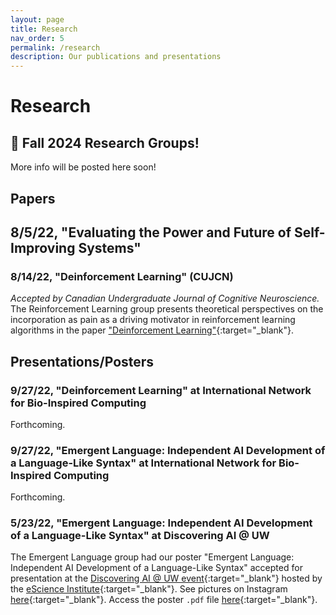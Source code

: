 ```yaml
---
layout: page
title: Research
nav_order: 5
permalink: /research
description: Our publications and presentations
---
```


# Research

## 🔬 Fall 2024 Research Groups!
More info will be posted here soon!

## Papers

## 8/5/22, "Evaluating the Power and Future of Self-Improving Systems"

### 8/14/22, "Deinforcement Learning" (CUJCN)
*Accepted by Canadian Undergraduate Journal of Cognitive Neuroscience.* The Reinforcement Learning group presents theoretical perspectives on the incorporation as pain as a driving motivator in reinforcement learning algorithms in the paper ["Deinforcement Learning"](https://interactive-intelligence.github.io/files/Deinforcement_Learning_V2.pdf){:target="_blank"}.

## Presentations/Posters

### 9/27/22, "Deinforcement Learning" at International Network for Bio-Inspired Computing
Forthcoming.

### 9/27/22, "Emergent Language: Independent AI Development of a Language-Like Syntax" at International Network for Bio-Inspired Computing
Forthcoming.

### 5/23/22, "Emergent Language: Independent AI Development of a Language-Like Syntax" at Discovering AI @ UW
The Emergent Language group had our poster "Emergent Language: Independent AI Development of a Language-Like Syntax" accepted for presentation at the [Discovering AI @ UW event](https://escience.washington.edu/events/discovering-aiuw/){:target="_blank"} hosted by the [eScience Institute](https://escience.washington.edu/){:target="_blank"}. See pictures on Instagram [here](https://www.instagram.com/p/Cd7OtAQr9IE/){:target="_blank"}. Access the poster `.pdf` file [here](https://interactive-intelligence.github.io/files/Final_Emergent_Language_Poster.pdf){:target="_blank"}.
